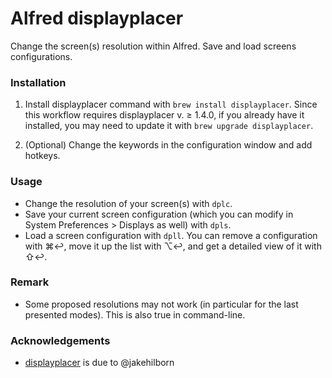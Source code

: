 # Alfred displayplacer

Change the screen(s) resolution within Alfred.
Save and load screens configurations.

### Installation

1. Install displayplacer command with `brew install displayplacer`.
Since this workflow requires displayplacer v. ≥ 1.4.0, if you already have it installed, you may need to update it with `brew upgrade displayplacer`.

2. (Optional) Change the keywords in the configuration window and add hotkeys.

### Usage

- Change the resolution of your screen(s) with `dplc`.
- Save your current screen configuration (which you can modify in System Preferences > Displays as well) with `dpls`.
- Load a screen configuration with `dpll`. You can remove a configuration with ⌘↩, move it up the list with ⌥↩, and get a detailed view of it with ⇧↩.

### Remark

- Some proposed resolutions may not work (in particular for the last presented modes). This is also true in command-line.

### Acknowledgements

- [displayplacer](https://github.com/jakehilborn/displayplacer) is due to @jakehilborn